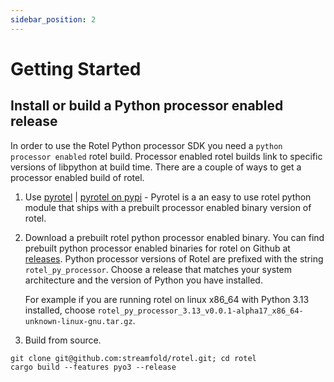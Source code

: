 ```yaml
---
sidebar_position: 2
---
```


# Getting Started

## Install or build a Python processor enabled release

In order to use the Rotel Python processor SDK you need a `python processor enabled` rotel build. Processor enabled rotel builds link to specific versions of libpython at build time. There are a couple of ways to get a processor enabled build of rotel.

1. Use [pyrotel](https://github.com/streamfold/pyrotel) | [pyrotel on pypi](https://pypi.org/project/rotel/) - Pyrotel is a an easy to use rotel python module that ships with a prebuilt processor enabled binary version of rotel.

2. Download a prebuilt rotel python processor enabled binary. You can find prebuilt python processor enabled binaries for rotel on Github at [releases](https://github.com/streamfold/rotel/releases). Python processor versions of Rotel are prefixed with the string `rotel_py_processor`. Choose a release that matches your system architecture and the version of Python you have installed. 

    For example if you are running rotel on linux x86_64 with Python 3.13 installed, choose `rotel_py_processor_3.13_v0.0.1-alpha17_x86_64-unknown-linux-gnu.tar.gz`.

3. Build from source.
```
git clone git@github.com:streamfold/rotel.git; cd rotel
cargo build --features pyo3 --release
```


